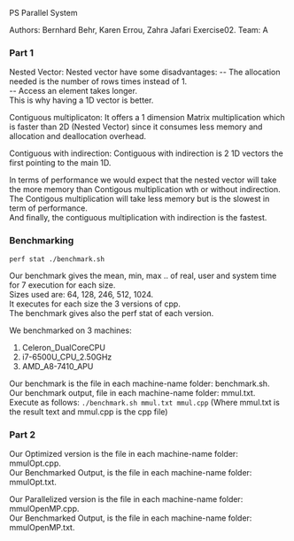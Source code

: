 PS Parallel System

Authors: Bernhard Behr, Karen Errou, Zahra Jafari
Exercise02.
Team: A

### Part 1

Nested Vector: Nested vector have some disadvantages: 
-- The allocation needed is the number of rows times instead of 1.  
-- Access an element takes longer.    
This is why having a 1D vector is better.  
  
Contiguous multiplicaton: It offers a 1 dimension Matrix multiplication which is faster than 2D (Nested Vector) since it consumes less memory and allocation and deallocation overhead.  
  
Contiguous with indirection: Contiguous with indirection is 2 1D vectors the first pointing to the main 1D.  
  
In terms of performance we would expect that the nested vector will take the more memory than Contigous multiplication wth or without indirection.  
The Contigous multiplication will take less memory but is the slowest in term of performance.  
And finally, the contiguous multiplication with indirection is the fastest.   

### Benchmarking  

`perf stat ./benchmark.sh `  

Our benchmark gives the mean, min, max .. of real, user and system time for 7 execution for each size.  
Sizes used are: 64, 128, 246, 512, 1024.  
It executes for each size the 3 versions of cpp.  
The benchmark gives also the perf stat of each version.  

We benchmarked on 3 machines:    
1. Celeron_DualCoreCPU  
2. i7-6500U_CPU_2.50GHz  
3. AMD_A8-7410_APU  

Our benchmark is the file in each machine-name folder: benchmark.sh.  
Our benchmark output, file in each machine-name folder: mmul.txt.  
Execute as follows: ` ./benchmark.sh mmul.txt mmul.cpp `  (Where mmul.txt is the result text and mmul.cpp is the cpp file)

### Part 2

Our Optimized version is the file in each machine-name folder: mmulOpt.cpp.  
Our Benchmarked Output, is the file in each machine-name folder: mmulOpt.txt.  

Our Parallelized version is the file in each machine-name folder: mmulOpenMP.cpp.  
Our Benchmarked Output, is the file in each machine-name folder: mmulOpenMP.txt.  

